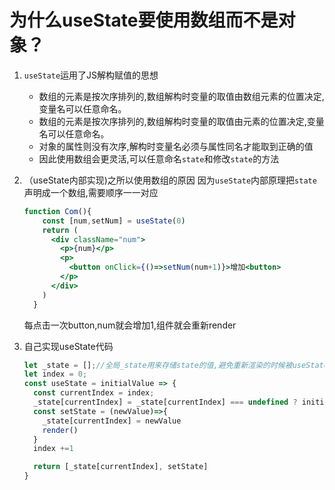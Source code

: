 # 为什么useState要使用数组而不是对象？

1. `useState`运用了JS解构赋值的思想

    - 数组的元素是按次序排列的,数组解构时变量的取值由数组元素的位置决定,变量名可以任意命名。
    - 数组的元素是按次序排列的,数组解构时变量的取值由元素的位置决定,变量名可以任意命名。
    - 对象的属性则没有次序,解构时变量名必须与属性同名才能取到正确的值
    - 因此使用数组会更灵活,可以任意命名`state`和修改`state`的方法

2. （useState内部实现)之所以使用数组的原因 因为`useState`内部原理把`state`声明成一个数组,需要顺序一一对应

    ```jsx
    function Com(){
        const [num,setNum] = useState(0)
        return (
          <div className="num">
            <p>{num}</p>
            <p>
              <button onClick={()=>setNum(num+1)}>增加<button>
            </p>
          </div>
        )
      }
    ```

    每点击一次button,num就会增加1,组件就会重新render

3. 自己实现useState代码

    ```js
    let _state = [];//全局_state用来存储state的值,避免重新渲染的时候被useState重置为初始值
    let index = 0;
    const useState = initialValue => {
      const currentIndex = index;
      _state[currentIndex] = _state[currentIndex] === undefined ? initialValue:_state[currentIndex];
      const setState = (newValue)=>{
        _state[currentIndex] = newValue
        render()
      }
      index +=1

      return [_state[currentIndex], setState]
    }
    ```
